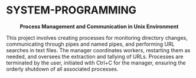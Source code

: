 # SYSTEM-PROGRAMMING

**<p align=center>Process Management and Communication in Unix Environment**
<br>

This project involves creating processes for monitoring directory changes, communicating through pipes and named pipes, and performing URL searches in text files. The manager coordinates workers, restarting them as needed, and oversees the extraction and tallying of URLs. Processes are terminated by the user, initiated with Ctrl+C for the manager, ensuring the orderly shutdown of all associated processes.
